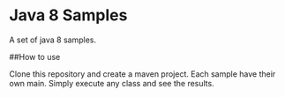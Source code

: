 # Java 8 Samples
A set of java 8 samples.

##How to use

Clone this repository and create a maven project. Each sample have their own main. Simply execute any class and see the results.
